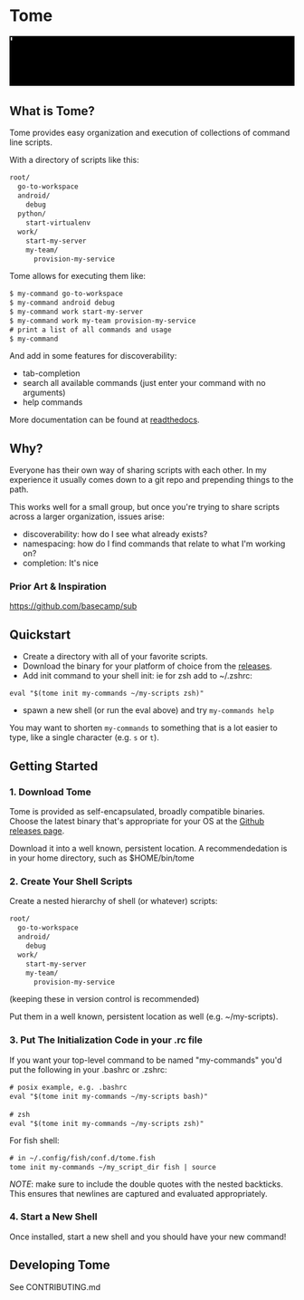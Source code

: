 # Tome

![demo of tome](docs/demo.gif)

## What is Tome?

Tome provides easy organization and execution of collections of command line scripts.

With a directory of scripts like this:

```
root/
  go-to-workspace
  android/
    debug
  python/
    start-virtualenv
  work/
    start-my-server
    my-team/
      provision-my-service
```

Tome allows for executing them like:

```
$ my-command go-to-workspace
$ my-command android debug
$ my-command work start-my-server
$ my-command work my-team provision-my-service
# print a list of all commands and usage
$ my-command
```

And add in some features for discoverability:

* tab-completion
* search all available commands (just enter your command with no arguments)
* help commands

More documentation can be found at [readthedocs](https://tome-scripts.readthedocs.org/).

## Why?

Everyone has their own way of sharing scripts with each other. In my experience it usually comes down to a git repo and prepending things to the path.

This works well for a small group, but once you're trying to share scripts across a larger organization, issues arise:

* discoverability: how do I see what already exists?
* namespacing: how do I find commands that relate to what I'm working on?
* completion: It's nice

### Prior Art & Inspiration
https://github.com/basecamp/sub

## Quickstart

- Create a directory with all of your favorite scripts.
- Download the binary for your platform of choice from the [releases](https://github.com/toumorokoshi/tome/releases).
- Add init command to your shell init: ie for zsh add to ~/.zshrc:
```
eval "$(tome init my-commands ~/my-scripts zsh)"
```
- spawn a new shell (or run the eval above) and try `my-commands help`

You may want to shorten `my-commands` to something that is a lot easier to type, like a single character (e.g. `s` or `t`).

## Getting Started

### 1. Download Tome

Tome is provided as self-encapsulated, broadly compatible binaries. Choose the latest binary that's appropriate for your OS at the [Github releases page](https://github.com/toumorokoshi/tome/releases).

Download it into a well known, persistent location. A recommendedation is in your home directory, such as $HOME/bin/tome

### 2. Create Your Shell Scripts

Create a nested hierarchy of shell (or whatever) scripts:

```
root/
  go-to-workspace
  android/
    debug
  work/
    start-my-server
    my-team/
      provision-my-service
```

(keeping these in version control is recommended)

Put them in a well known, persistent location as well (e.g. ~/my-scripts).

### 3. Put The Initialization Code in your .rc file

If you want your top-level command
to be named "my-commands" you'd put the following in your .bashrc or .zshrc:

```
# posix example, e.g. .bashrc
eval "$(tome init my-commands ~/my-scripts bash)"

# zsh
eval "$(tome init my-commands ~/my-scripts zsh)"
```

For fish shell:
```
# in ~/.config/fish/conf.d/tome.fish
tome init my-commands ~/my_script_dir fish | source
```

*NOTE*: make sure to include the double quotes with the nested backticks. This ensures that newlines are captured
and evaluated appropriately.

### 4. Start a New Shell

Once installed, start a new shell and you should have your new command!

## Developing Tome

See CONTRIBUTING.md
